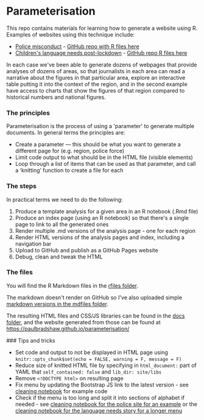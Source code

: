 # Parameterisation

This repo contains materials for learning how to generate a website using R. Examples of websites using this technique include:

* [Police misconduct](https://sduiopc.github.io/test1) - [GitHub repo with R files here](https://github.com/BBC-Data-Unit/police_misconduct/tree/main/rfiles)
* [Children's language needs post-lockdown](https://senspeech.github.io/website/) - [GitHub repo R files here](https://github.com/BBC-Data-Unit/child-speech/tree/main/parameterisation)

In each case we've been able to generate dozens of webpages that provide analyses of dozens of areas, so that journalists in each area can read a narrative about the figures in that particular area, explore an interactive table putting it into the context of the region, and in the second example have access to charts that show the figures of that region compared to historical numbers and national figures.

### The principles

Parameterisation is the process of using a 'parameter' to generate multiple documents. In general terms the principles are:

* Create a parameter — this should be what you want to generate a different page for (e.g. region, police force)
* Limit code output to what should be in the HTML file (visible elements)
* Loop through a list of items that can be used as that parameter, and call a ‘knitting’ function to create a file for each

### The steps

In practical terms we need to do the following:

1. Produce a template analysis for a given area in an R notebook (.Rmd file)
2. Produce an index page (using an R notebook) so that there's a single page to link to all the generated ones
3. Render multiple .md versions of the analysis page - one for each region 
4. Render HTML versions of the analysis pages and index, including a navigation bar
5. Upload to GitHub and publish as a GitHub Pages website
6. Debug, clean and tweak the HTML

### The files

You will find the R Markdown files in the [rfiles folder](https://github.com/paulbradshaw/parameterisation/tree/main/rfiles). 

The markdown doesn't render on GitHub so I've also uploaded simple [markdown versions in the mdfiles folder](https://github.com/paulbradshaw/parameterisation/tree/main/mdfiles). 

The resulting HTML files and CSS/JS libraries can be found in the [docs folder](https://github.com/paulbradshaw/parameterisation/tree/main/docs), and the website generated from those can be found at https://paulbradshaw.github.io/parameterisation/

### Tips and tricks

* Set code and output to not be displayed in HTML page using `knitr::opts_chunk$set(echo = FALSE, warning = F, message = F)`
* Reduce size of knitted HTML file by specifying in `html_document:` part of YAML that `self_contained: false` and `lib_dir: site/libs`
* Remove `<!DOCTYPE html>` on resulting page
* Fix menu by updating the Bootstrap JS link to the latest version - see [cleaning notebook](https://github.com/paulbradshaw/parameterisation/blob/main/rfiles/05cleaning.Rmd) for example code
* Check if the menu is too long and split it into sections of alphabet if needed - see [cleaning notebook for the police site for an example](https://github.com/BBC-Data-Unit/police_misconduct/blob/main/rfiles/03renderAndClean.Rmd) or the [cleaning notebook for the language needs story for a longer menu](https://github.com/BBC-Data-Unit/child-speech/blob/main/parameterisation/03renderandclean.Rmd)


